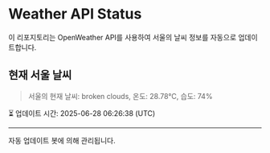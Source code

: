 
# Weather API Status

이 리포지토리는 OpenWeather API를 사용하여 서울의 날씨 정보를 자동으로 업데이트합니다.

## 현재 서울 날씨
> 서울의 현재 날씨: broken clouds, 온도: 28.78°C, 습도: 74%

⏳ 업데이트 시간: 2025-06-28 06:26:38 (UTC)

---
자동 업데이트 봇에 의해 관리됩니다.
